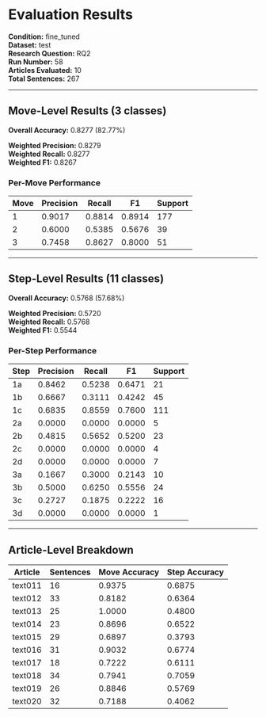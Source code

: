# Evaluation Results

**Condition:** fine_tuned  
**Dataset:** test  
**Research Question:** RQ2  
**Run Number:** 58  
**Articles Evaluated:** 10  
**Total Sentences:** 267  

---

## Move-Level Results (3 classes)

**Overall Accuracy:** 0.8277 (82.77%)  

**Weighted Precision:** 0.8279  
**Weighted Recall:** 0.8277  
**Weighted F1:** 0.8267  

### Per-Move Performance

| Move | Precision | Recall | F1 | Support |
|------|-----------|--------|----|---------|
| 1 | 0.9017 | 0.8814 | 0.8914 | 177 |
| 2 | 0.6000 | 0.5385 | 0.5676 | 39 |
| 3 | 0.7458 | 0.8627 | 0.8000 | 51 |

---

## Step-Level Results (11 classes)

**Overall Accuracy:** 0.5768 (57.68%)  

**Weighted Precision:** 0.5720  
**Weighted Recall:** 0.5768  
**Weighted F1:** 0.5544  

### Per-Step Performance

| Step | Precision | Recall | F1 | Support |
|------|-----------|--------|----|---------|
| 1a | 0.8462 | 0.5238 | 0.6471 | 21 |
| 1b | 0.6667 | 0.3111 | 0.4242 | 45 |
| 1c | 0.6835 | 0.8559 | 0.7600 | 111 |
| 2a | 0.0000 | 0.0000 | 0.0000 | 5 |
| 2b | 0.4815 | 0.5652 | 0.5200 | 23 |
| 2c | 0.0000 | 0.0000 | 0.0000 | 4 |
| 2d | 0.0000 | 0.0000 | 0.0000 | 7 |
| 3a | 0.1667 | 0.3000 | 0.2143 | 10 |
| 3b | 0.5000 | 0.6250 | 0.5556 | 24 |
| 3c | 0.2727 | 0.1875 | 0.2222 | 16 |
| 3d | 0.0000 | 0.0000 | 0.0000 | 1 |

---

## Article-Level Breakdown

| Article | Sentences | Move Accuracy | Step Accuracy |
|---------|-----------|---------------|---------------|
| text011 | 16 | 0.9375 | 0.6875 |
| text012 | 33 | 0.8182 | 0.6364 |
| text013 | 25 | 1.0000 | 0.4800 |
| text014 | 23 | 0.8696 | 0.6522 |
| text015 | 29 | 0.6897 | 0.3793 |
| text016 | 31 | 0.9032 | 0.6774 |
| text017 | 18 | 0.7222 | 0.6111 |
| text018 | 34 | 0.7941 | 0.7059 |
| text019 | 26 | 0.8846 | 0.5769 |
| text020 | 32 | 0.7188 | 0.4062 |
